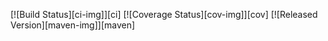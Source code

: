 [![Build Status][ci-img]][ci] [![Coverage Status][cov-img]][cov] [![Released Version][maven-img]][maven]
